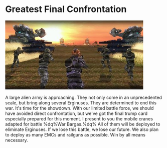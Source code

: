 # Greatest Final Confrontation

![Greatest Final Confrontation](../images/missions_thumbnails/M079.jpg)

A large alien army is approaching. They not only come in an unprecedented scale, but bring along several Erginuses. They are determined to end this war.
It's time for the showdown. With our limited battle force, we should have avoided direct confrontation, but we've got the final trump card especially prepared for this moment.
I present to you the mobile cranes adapted for battle %dq%War Bargas.%dq% All of them will be deployed to eliminate Erginuses. If we lose this battle, we lose our future. We also plan to deploy as many EMCs and railguns as possible. Win by all means necessary.
